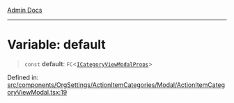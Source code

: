 [Admin Docs](/)

***

# Variable: default

> `const` **default**: `FC`\<[`ICategoryViewModalProps`](../interfaces/ICategoryViewModalProps.md)\>

Defined in: [src/components/OrgSettings/ActionItemCategories/Modal/ActionItemCategoryViewModal.tsx:19](https://github.com/PalisadoesFoundation/talawa-admin/blob/main/src/components/OrgSettings/ActionItemCategories/Modal/ActionItemCategoryViewModal.tsx#L19)
